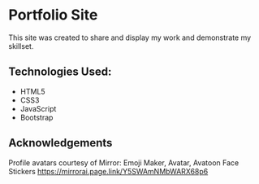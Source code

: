 # Portfolio Site

This site was created to share and display my work and demonstrate my skillset. 


## Technologies Used:

- HTML5
- CSS3
- JavaScript
- Bootstrap

## Acknowledgements

Profile avatars courtesy of Mirror: Emoji Maker, Avatar, Avatoon Face Stickers https://mirrorai.page.link/Y5SWAmNMbWARX68p6